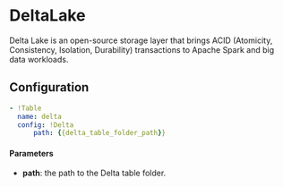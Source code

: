 # DeltaLake

Delta Lake is an open-source storage layer that brings ACID (Atomicity, Consistency, Isolation, Durability) transactions to Apache Spark and big data workloads. 


## Configuration

```yaml
- !Table
  name: delta
  config: !Delta
      path: {{delta_table_folder_path}}
```


#### Parameters

* **path**: the path to the Delta table folder.